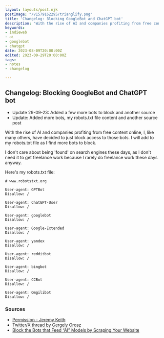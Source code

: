 ```yaml
---
layout: layouts/post.njk
postImage: "/v1579162295/trianglify.png"
title: 'Changelog: Blocking GoogleBot and ChatGPT bot'
description: 'With the rise of AI and companies profiting from free content online, I, like many others have decided to just block access to those bots'
keywords:
- indieweb
- ai
- googlebot
- chatgpt
date: 2023-08-09T20:00:00Z
edited: 2023-09-29T20:00:00Z
tags:
- notes
- changelog

---
```

## Changelog: Blocking GoogleBot and ChatGPT bot

- Update 29-09-23: Added a few more bots to block and another source
- Update: Added more bots, my robots.txt file content and another source post

With the rise of AI and companies profiting from free content online, I, like many others, have decided to just block access to those bots. I will add to my robots.txt file as I find more bots to block. 

I don't care about being 'found' on search engines these days, as I don't need it to get freelance work because I rarely do freelance work these days anyway.

Here's my robots.txt file:

    # www.robotstxt.org

    User-agent: GPTBot
    Disallow: /

    User-agent: ChatGPT-User
    Disallow: /

    User-agent: googlebot
    Disallow: /

    User-agent: Google-Extended
    Disallow: /

    User-agent: yandex
    Disallow: /

    User-agent: redditbot
    Disallow: /

    User-agent: bingbot
    Disallow: /

    User-agent: CCBot
    Disallow: /

    User-agent: Omgilibot
    Disallow: /


### Sources
- [Permission - Jeremy Keith](https://adactio.com/journal/20315 "Permission - Jeremy Keith")
- [Twitter/X thread by Gergely Orosz](https://twitter.com/gergelyorosz/status/1688829094249615360 "Twitter/X thread by Gergely Orosz")
- [Block the Bots that Feed “AI” Models by Scraping Your Website](https://neil-clarke.com/block-the-bots-that-feed-ai-models-by-scraping-your-website/ "Block the Bots that Feed “AI” Models by Scraping Your Website")
